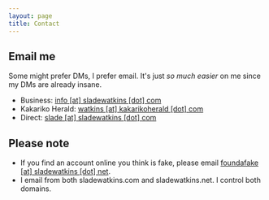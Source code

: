```yaml
---
layout: page
title: Contact
---
```


## Email me
Some might prefer DMs, I prefer email. It's just *so much easier* on me since my DMs are already insane.

- Business: [info [at] sladewatkins [dot] com](mailto:info@sladewatkins.com)
- Kakariko Herald: [watkins [at] kakarikoherald [dot] com](mailto:watkins@kakarikoherald.com)
- Direct: [slade [at] sladewatkins [dot] com](slade@sladewatkins.com)


## Please note

- If you find an account online you think is fake, please email [foundafake [at] sladewatkins [dot] net](mailto:foundafake@sladewatkins.net).
- I email from both sladewatkins.com and sladewatkins.net. I control both domains.

